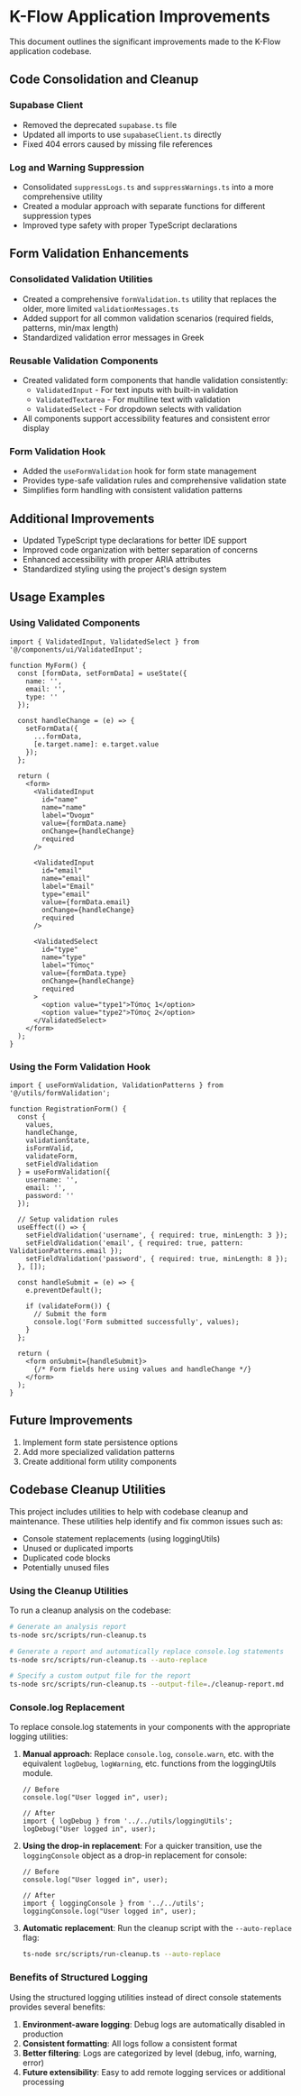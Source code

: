 # K-Flow Application Improvements

This document outlines the significant improvements made to the K-Flow application codebase.

## Code Consolidation and Cleanup

### Supabase Client
- Removed the deprecated `supabase.ts` file
- Updated all imports to use `supabaseClient.ts` directly
- Fixed 404 errors caused by missing file references

### Log and Warning Suppression
- Consolidated `suppressLogs.ts` and `suppressWarnings.ts` into a more comprehensive utility
- Created a modular approach with separate functions for different suppression types
- Improved type safety with proper TypeScript declarations

## Form Validation Enhancements

### Consolidated Validation Utilities
- Created a comprehensive `formValidation.ts` utility that replaces the older, more limited `validationMessages.ts`
- Added support for all common validation scenarios (required fields, patterns, min/max length)
- Standardized validation error messages in Greek

### Reusable Validation Components
- Created validated form components that handle validation consistently:
  - `ValidatedInput` - For text inputs with built-in validation
  - `ValidatedTextarea` - For multiline text with validation
  - `ValidatedSelect` - For dropdown selects with validation
- All components support accessibility features and consistent error display

### Form Validation Hook
- Added the `useFormValidation` hook for form state management
- Provides type-safe validation rules and comprehensive validation state
- Simplifies form handling with consistent validation patterns

## Additional Improvements

- Updated TypeScript type declarations for better IDE support
- Improved code organization with better separation of concerns
- Enhanced accessibility with proper ARIA attributes
- Standardized styling using the project's design system

## Usage Examples

### Using Validated Components

```tsx
import { ValidatedInput, ValidatedSelect } from '@/components/ui/ValidatedInput';

function MyForm() {
  const [formData, setFormData] = useState({
    name: '',
    email: '',
    type: ''
  });

  const handleChange = (e) => {
    setFormData({
      ...formData,
      [e.target.name]: e.target.value
    });
  };

  return (
    <form>
      <ValidatedInput
        id="name"
        name="name"
        label="Όνομα"
        value={formData.name}
        onChange={handleChange}
        required
      />

      <ValidatedInput
        id="email"
        name="email"
        label="Email"
        type="email"
        value={formData.email}
        onChange={handleChange}
        required
      />

      <ValidatedSelect
        id="type"
        name="type"
        label="Τύπος"
        value={formData.type}
        onChange={handleChange}
        required
      >
        <option value="type1">Τύπος 1</option>
        <option value="type2">Τύπος 2</option>
      </ValidatedSelect>
    </form>
  );
}
```

### Using the Form Validation Hook

```tsx
import { useFormValidation, ValidationPatterns } from '@/utils/formValidation';

function RegistrationForm() {
  const {
    values,
    handleChange,
    validationState,
    isFormValid,
    validateForm,
    setFieldValidation
  } = useFormValidation({
    username: '',
    email: '',
    password: ''
  });

  // Setup validation rules
  useEffect(() => {
    setFieldValidation('username', { required: true, minLength: 3 });
    setFieldValidation('email', { required: true, pattern: ValidationPatterns.email });
    setFieldValidation('password', { required: true, minLength: 8 });
  }, []);

  const handleSubmit = (e) => {
    e.preventDefault();
    
    if (validateForm()) {
      // Submit the form
      console.log('Form submitted successfully', values);
    }
  };

  return (
    <form onSubmit={handleSubmit}>
      {/* Form fields here using values and handleChange */}
    </form>
  );
}
```

## Future Improvements

1. Implement form state persistence options
2. Add more specialized validation patterns
3. Create additional form utility components 

## Codebase Cleanup Utilities

This project includes utilities to help with codebase cleanup and maintenance. These utilities help identify and fix common issues such as:

- Console statement replacements (using loggingUtils)
- Unused or duplicated imports
- Duplicated code blocks
- Potentially unused files

### Using the Cleanup Utilities

To run a cleanup analysis on the codebase:

```bash
# Generate an analysis report
ts-node src/scripts/run-cleanup.ts

# Generate a report and automatically replace console.log statements
ts-node src/scripts/run-cleanup.ts --auto-replace

# Specify a custom output file for the report
ts-node src/scripts/run-cleanup.ts --output-file=./cleanup-report.md
```

### Console.log Replacement

To replace console.log statements in your components with the appropriate logging utilities:

1. **Manual approach**: Replace `console.log`, `console.warn`, etc. with the equivalent 
   `logDebug`, `logWarning`, etc. functions from the loggingUtils module.

   ```tsx
   // Before
   console.log("User logged in", user);
   
   // After
   import { logDebug } from '../../utils/loggingUtils';
   logDebug("User logged in", user);
   ```

2. **Using the drop-in replacement**: For a quicker transition, use the `loggingConsole` 
   object as a drop-in replacement for console:

   ```tsx
   // Before
   console.log("User logged in", user);
   
   // After
   import { loggingConsole } from '../../utils';
   loggingConsole.log("User logged in", user);
   ```

3. **Automatic replacement**: Run the cleanup script with the `--auto-replace` flag:

   ```bash
   ts-node src/scripts/run-cleanup.ts --auto-replace
   ```

### Benefits of Structured Logging

Using the structured logging utilities instead of direct console statements provides several benefits:

1. **Environment-aware logging**: Debug logs are automatically disabled in production
2. **Consistent formatting**: All logs follow a consistent format
3. **Better filtering**: Logs are categorized by level (debug, info, warning, error)
4. **Future extensibility**: Easy to add remote logging services or additional processing 